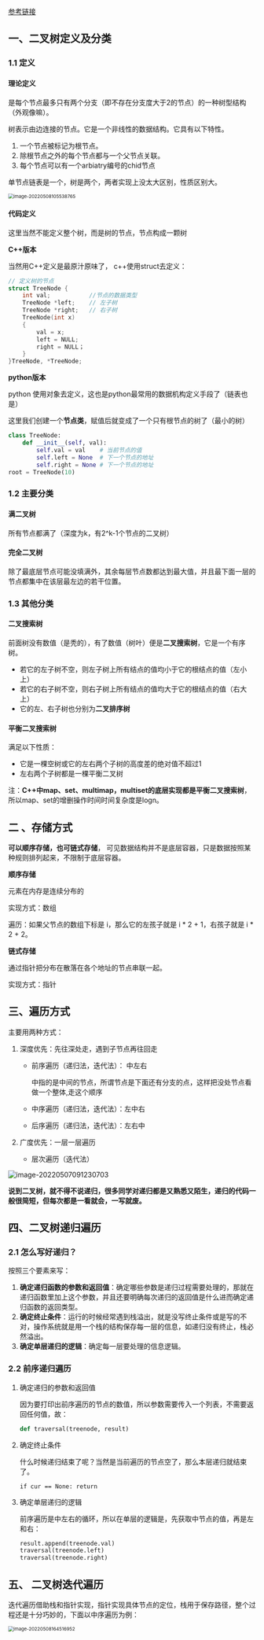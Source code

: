 [参考链接](https://programmercarl.com/%E4%BA%8C%E5%8F%89%E6%A0%91%E7%90%86%E8%AE%BA%E5%9F%BA%E7%A1%80.html#%E4%BA%8C%E5%8F%89%E6%A0%91%E7%9A%84%E7%A7%8D%E7%B1%BB)

##  一、二叉树定义及分类

### 1.1 定义

#### 理论定义

是每个节点最多只有两个分支（即不存在分支度大于2的节点）的一种树型结构（外观像嘛）。

树表示由边连接的节点。它是一个非线性的数据结构。它具有以下特性。

1. 一个节点被标记为根节点。
2. 除根节点之外的每个节点都与一个父节点关联。
3. 每个节点可以有一个arbiatry编号的chid节点

单节点链表是一个，树是两个，两者实现上没太大区别，性质区别大。

<img src="C:\Users\10428\AppData\Roaming\Typora\typora-user-images\image-20220508105538765.png" alt="image-20220508105538765" style="zoom:67%;" />

#### **代码定义**

这里当然不能定义整个树，而是树的节点，节点构成一颗树

**C++版本**

当然用C++定义是最原汁原味了， c++使用struct去定义：

```C++
// 定义树的节点
struct TreeNode {
    int val;           //节点的数据类型
    TreeNode *left;    // 左子树
    TreeNode *right;   // 右子树
    TreeNode(int x) 
    {
        val = x;
        left = NULL;
        right = NULL；
    }
}TreeNode, *TreeNode;
```

**python版本**  

python 使用对象去定义，这也是python最常用的数据机构定义手段了（链表也是）

这里我们创建一个**节点类**，赋值后就变成了一个只有根节点的树了（最小的树）

```python 
class TreeNode:
    def __init__(self, val):
        self.val = val    # 当前节点的值
        self.left = None  # 下一个节点的地址
        self.right = None # 下一个节点的地址
root = TreeNode(10)
```



### 1.2 主要分类

#### 满二叉树

所有节点都满了（深度为k，有2^k-1个节点的二叉树）

####  完全二叉树

除了最底层节点可能没填满外，其余每层节点数都达到最大值，并且最下面一层的节点都集中在该层最左边的若干位置。

### 1.3 其他分类

#### 二叉搜索树

前面树没有数值（是秃的），有了数值（树叶）便是**二叉搜索树**，它是一个有序树。

- 若它的左子树不空，则左子树上所有结点的值均小于它的根结点的值（左小上）
- 若它的右子树不空，则右子树上所有结点的值均大于它的根结点的值（右大上）
- 它的左、右子树也分别为**二叉排序树**

#### 平衡二叉搜索树

满足以下性质：

- 它是一棵空树或它的左右两个子树的高度差的绝对值不超过1
- 左右两个子树都是一棵平衡二叉树

注：**C++中map、set、multimap，multiset的底层实现都是平衡二叉搜索树**，所以map、set的增删操作时间时间复杂度是logn。

## 二 、存储方式

**可以顺序存储，也可链式存储**， 可见数据结构并不是底层容器，只是数据按照某种规则排列起来，不限制于底层容器。

**顺序存储**

元素在内存是连续分布的

实现方式：数组

遍历：如果父节点的数组下标是 i，那么它的左孩子就是 i \* 2 + 1，右孩子就是 i \* 2 + 2。

**链式存储**

通过指针把分布在散落在各个地址的节点串联一起。

实现方式：指针



## 三、遍历方式

主要用两种方式：

1. 深度优先：先往深处走，遇到子节点再往回走

   - 前序遍历（递归法，迭代法）： 中左右

     中指的是中间的节点，所谓节点是下面还有分支的点，这样把没处节点看做一个整体,走这个顺序

   - 中序遍历（递归法，迭代法）：左中右

   - 后序遍历（递归法，迭代法）：左右中

2. 广度优先：一层一层遍历

   - 层次遍历（迭代法）

![image-20220507091230703](https://raw.githubusercontent.com/kongyan66/Img-for-md/master/img/image-20220507091230703.png)

**说到二叉树，就不得不说递归，很多同学对递归都是又熟悉又陌生，递归的代码一般很简短，但每次都是一看就会，一写就废。**

## 四、二叉树递归遍历

### 2.1 怎么写好递归？

按照三个要素来写：

1. **确定递归函数的参数和返回值**：确定哪些参数是递归过程需要处理的，那就在递归函数里加上这个参数，并且还要明确每次递归的返回值是什么进而确定递归函数的返回类型。
2. **确定终止条件**：运行的时候经常遇到栈溢出，就是没写终止条件或是写的不对，操作系统就是用一个栈的结构保存每一层的信息，如递归没有终止，栈必然溢出。
3. **确定单层递归的逻辑**：确定每一层要处理的信息逻辑。

###  2.2 前序递归遍历

1. 确定递归的参数和返回值

   因为要打印出前序遍历的节点的数值，所以参数需要传入一个列表，不需要返回任何值，故：

   ```python
   def traversal(treenode, result)
   ```

2. 确定终止条件

   什么时候递归结束了呢？当然是当前遍历的节点空了，那么本层递归就结束了。

   ```pyhton 
   if cur == None: return
   ```

3. 确定单层递归的逻辑

   前序遍历是中左右的循环，所以在单层的逻辑是，先获取中节点的值，再是左和右： 

   ```python
   result.append(treenode.val)
   traversal(treenode.left)
   traversal(treenode.right)
   ```


## 五、 二叉树迭代遍历

​       迭代遍历借助栈和指针实现，指针实现具体节点的定位，栈用于保存路径，整个过程还是十分巧妙的，下面以中序遍历为例：

<img src="https://raw.githubusercontent.com/kongyan66/Img-for-md/master/img/image-20220508164516952.png" alt="image-20220508164516952" style="zoom: 67%;" />

 